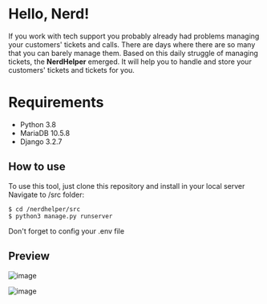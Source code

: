 # Hello, Nerd!
If you work with tech support you probably already had problems managing your customers' tickets and calls. There are days where there are so many that you can barely manage them. Based on this daily struggle of managing tickets, the **NerdHelper** emerged. It will help you to handle and store your customers' tickets and tickets for you.

# Requirements

- Python 3.8
- MariaDB 10.5.8
- Django 3.2.7

## How to use
To use this tool, just clone this repository and install in your local server
Navigate to /src folder: 

```
$ cd /nerdhelper/src
$ python3 manage.py runserver
```

Don't forget to config your .env file

## Preview
![image](https://user-images.githubusercontent.com/64340912/135770785-928686fd-d272-46b7-b859-6e0f0aa93067.png)


![image](https://user-images.githubusercontent.com/64340912/135770769-829b98d5-d6fd-4122-ada1-744b3413b084.png)
